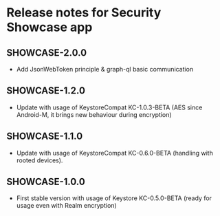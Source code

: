 # Release notes for Security Showcase app

## SHOWCASE-2.0.0
* Add JsonWebToken principle & graph-ql basic communication

## SHOWCASE-1.2.0
* Update with usage of KeystoreCompat KC-1.0.3-BETA (AES since Android-M, it brings new behaviour during encryption)

## SHOWCASE-1.1.0
* Update with usage of KeystoreCompat KC-0.6.0-BETA (handling with rooted devices).

## SHOWCASE-1.0.0
 * First stable version with usage of Keystore KC-0.5.0-BETA (ready for usage even with Realm encryption)
